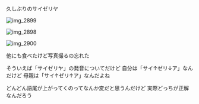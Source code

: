 久しぶりのサイゼリヤ

![img_2899](/images/2016/08/img_2899.jpg)

![img_2898](/images/2016/08/img_2898.jpg)

![img_2900](/images/2016/08/img_2900.jpg)

他にも食べたけど写真撮るの忘れた

そういえば「サイゼリヤ」の発音についてだけど
自分は「サイ↑ゼリ↓ア」なんだけど
母親は「サイ↑ゼリ↑ア」なんだよね

どんどん語尾が上がってくのってなんか変だと思うんだけど
実際どっちが正解なんだろう
